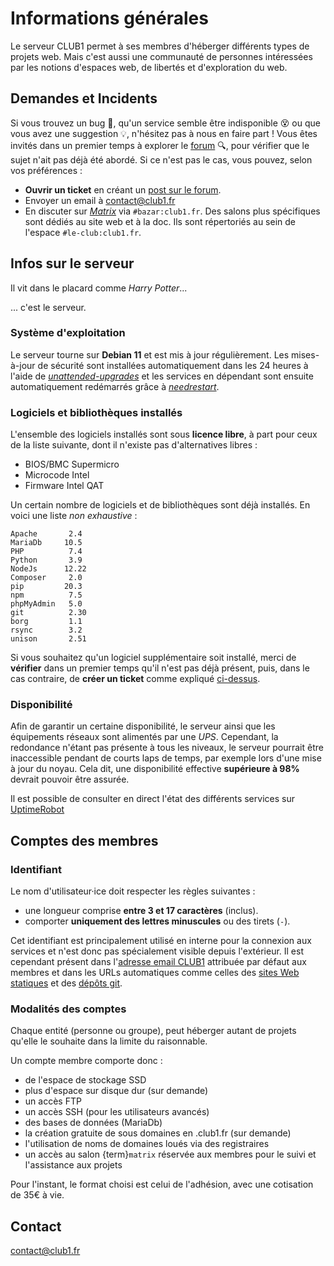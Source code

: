 Informations générales
======================

Le serveur CLUB1 permet à ses membres d'héberger différents types de projets web.
Mais c'est aussi une communauté de personnes intéressées par les notions d'espaces web,
de libertés et d'exploration du web.

Demandes et Incidents
---------------------

Si vous trouvez un bug 🐛, qu'un service semble être indisponible 😵
ou que vous avez une suggestion 💡, n'hésitez pas à nous en faire part !
Vous êtes invités dans un premier temps à explorer le [forum](https://forum.club1.fr) 🔍,
pour vérifier que le sujet n'ait pas déjà été abordé.
Si ce n'est pas le cas, vous pouvez, selon vos préférences :

- **Ouvrir un ticket** en créant un [post sur le forum](https://forum.club1.fr/t/tickets).
- Envoyer un email à <contact@club1.fr>
- En discuter sur [_Matrix_](https://club1.fr/matrix/) via `#bazar:club1.fr`.
  Des salons plus spécifiques sont dédiés au site web et à la doc.
  Ils sont répertoriés au sein de l'espace `#le-club:club1.fr`.

Infos sur le serveur
--------------------

Il vit dans le placard comme _Harry Potter_...

... c'est le serveur.



### Système d'exploitation

Le serveur tourne sur **Debian 11** et est mis à jour régulièrement.
Les mises-à-jour de sécurité sont installées automatiquement dans les 24 heures
à l'aide de [_unattended-upgrades_](https://wiki.debian.org/fr/unattended-upgrades)
et les services en dépendant sont ensuite automatiquement redémarrés grâce à
[_needrestart_](https://packages.debian.org/fr/stable/needrestart).

### Logiciels et bibliothèques installés

L'ensemble des logiciels installés sont sous **licence libre**,
à part pour ceux de la liste suivante, dont il n'existe pas d'alternatives libres :

- BIOS/BMC Supermicro
- Microcode Intel
- Firmware Intel QAT

Un certain nombre de logiciels et de bibliothèques sont déjà installés.
En voici une liste _non exhaustive_ :

    Apache       2.4
    MariaDb     10.5
    PHP          7.4
    Python       3.9
    NodeJs      12.22
    Composer     2.0
    pip         20.3
    npm          7.5
    phpMyAdmin   5.0
    git          2.30
    borg         1.1
    rsync        3.2
    unison       2.51

Si vous souhaitez qu'un logiciel supplémentaire soit installé, merci de
**vérifier** dans un premier temps qu'il n'est pas déjà présent, puis, dans
le cas contraire, de **créer un ticket** comme expliqué [ci-dessus](#demandes-et-incidents).

### Disponibilité

Afin de garantir un certaine disponibilité, le serveur ainsi que les équipements
réseaux sont alimentés par une _UPS_. Cependant, la redondance n'étant pas
présente à tous les niveaux, le serveur pourrait être inaccessible pendant
de courts laps de temps, par exemple lors d'une mise à jour du noyau.
Cela dit, une disponibilité effective **supérieure à 98%** devrait pouvoir être
assurée.

Il est possible de consulter en direct l'état des différents services
sur [UptimeRobot](https://stats.uptimerobot.com/A84pLI9rlW)

Comptes des membres
-------------------

### Identifiant

Le nom d'utilisateur·ice doit respecter les règles suivantes :

- une longueur comprise **entre 3 et 17 caractères** (inclus).
- comporter **uniquement des lettres minuscules** ou des tirets (`-`).

Cet identifiant est principalement utilisé en interne pour la connexion aux services
et n'est donc pas spécialement visible depuis l'extérieur.
Il est cependant présent dans l'[adresse email CLUB1](/services/email.md) attribuée par défaut aux membres
et dans les URLs automatiques comme celles des [sites Web statiques](../services/web.md#dossier-static)
et des [dépôts git](/services/git.md).

### Modalités des comptes

Chaque entité (personne ou groupe),
peut héberger autant de projets qu'elle le souhaite dans la limite du raisonnable.

Un compte membre comporte donc :

- de l'espace de stockage SSD
- plus d'espace sur disque dur (sur demande)
- un accès FTP
- un accès SSH (pour les utilisateurs avancés)
- des bases de données (MariaDb)
- la création gratuite de sous domaines en .club1.fr (sur demande)
- l'utilisation de noms de domaines loués via des registraires
- un accès au salon {term}`matrix` réservée aux membres pour le suivi et l'assistance aux projets

Pour l'instant, le format choisi est celui de l'adhésion,
avec une cotisation de 35€ à vie.

Contact
-------

<contact@club1.fr>
